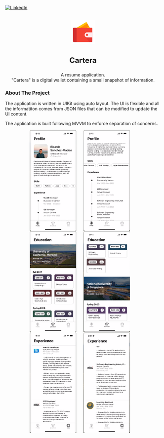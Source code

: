 
<!--
*** Thanks for checking out the Best-README-Template. If you have a suggestion
*** that would make this better, please fork the repo and create a pull request
*** or simply open an issue with the tag "enhancement".
*** Don't forget to give the project a star!
*** Thanks again! Now go create something AMAZING! :D
-->



<!-- PROJECT SHIELDS -->
<!--
*** I'm using markdown "reference style" links for readability.
*** Reference links are enclosed in brackets [ ] instead of parentheses ( ).
*** See the bottom of this document for the declaration of the reference variables
*** for contributors-url, forks-url, etc. This is an optional, concise syntax you may use.
*** https://www.markdownguide.org/basic-syntax/#reference-style-links
-->
[![LinkedIn][linkedin-shield]][linkedin-url]


<!-- PROJECT LOGO -->
<br />
<div align="center">
    <img src="Cartera/Resources/App_Screenshots/app_icon.png" alt="Logo" width="80" height="80">
<h3 align="center" style="font-size:24px;">Cartera</h3>

  <p align="center">
    A resume application. <br/> "Cartera" is a digital wallet containing a small snapshot of information.
  </p>
</div>


<!-- ABOUT THE PROJECT -->
### About The Project

The application is written in UIKit using auto layout. The UI is flexible and all the informatiton comes from JSON files that can be modified to update the UI content. 

The application is built following MVVM to enforce separation of concerns. 

<div align="center">
    <img src="Cartera/Resources/App_Screenshots/screenshot_01.png" alt="app_screenshot" width="150" height="325" style="padding-right:20px;">
    <img src="Cartera/Resources/App_Screenshots/screenshot_02.png" alt="app_screenshot" width="150" height="325" style="padding-right:20px;">
    <img src="Cartera/Resources/App_Screenshots/screenshot_03.png" alt="app_screenshot" width="150" height="325" style="padding-right:20px;">
    <img src="Cartera/Resources/App_Screenshots/screenshot_04.png" alt="app_screenshot" width="150" height="325" style="padding-right:20px;">
    <img src="Cartera/Resources/App_Screenshots/screenshot_05.png" alt="app_screenshot" width="150" height="325" style="padding-right:20px;">
    <img src="Cartera/Resources/App_Screenshots/screenshot_06.png" alt="app_screenshot" width="150" height="325" style="padding-right:20px;">
</div>


<!-- MARKDOWN LINKS & IMAGES -->
<!-- https://www.markdownguide.org/basic-syntax/#reference-style-links -->
[linkedin-shield]: https://img.shields.io/badge/-LinkedIn-black.svg?style=for-the-badge&logo=linkedin&colorB=555
[linkedin-url]: https://www.linkedin.com/in/ricardo-sanchez-macias/
[product-screenshot]: images/screenshot.png

